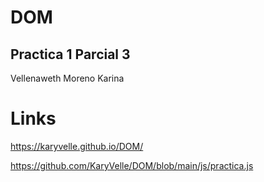 # DOM
## Practica 1 Parcial 3
Vellenaweth Moreno Karina
# Links
https://karyvelle.github.io/DOM/

https://github.com/KaryVelle/DOM/blob/main/js/practica.js



